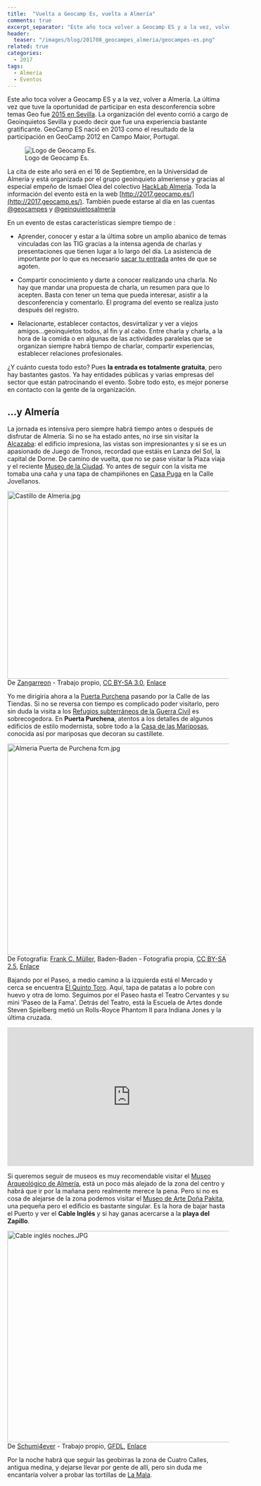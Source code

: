 ```yaml
---
title:  "Vuelta a Geocamp Es, vuelta a Almería"
comments: true
excerpt_separator: "Este año toca volver a Geocamp ES y a la vez, volver a Almería. La última vez que tuve la oportunidad de participar en esta desconferencia sobre temas Geo fue [2015 en Sevilla](/presentaciones/presentacion-geocampes-sevilla-nubes-plugins-y-html-para-visores-patrimoniales/ "Presentación GeocampEs 2015 “Nubes, plugins y HTML para visores patrimoniales”"). La organización del evento corrió a cargo de Geoinquietos Sevilla y puedo decir que fue una experiencia bastante gratificante. GeoCamp ES nació en 2013 como el resultado de la participación en GeoCamp 2012 en Campo Maior, Portugal"
header:
  teaser: "/images/blog/201708_geocampes_almeria/geocampes-es.png"
related: true
categories: 
  - 2017
tags:
  - Almería
  - Eventos
---
```


Este año toca volver a Geocamp ES y a la vez, volver a Almería. La última vez que tuve la oportunidad de participar en esta desconferencia sobre temas Geo fue [2015 en Sevilla](/presentaciones/presentacion-geocampes-sevilla-nubes-plugins-y-html-para-visores-patrimoniales/ "Presentación GeocampEs 2015 “Nubes, plugins y HTML para visores patrimoniales”"). La organización del evento corrió a cargo de Geoinquietos Sevilla y puedo decir que fue una experiencia bastante gratificante. GeoCamp ES nació en 2013 como el resultado de la participación en GeoCamp 2012 en Campo Maior, Portugal.

<figure>
  <img src="/images/blog/201708_geocampes_almeria/geocampes-es.png" alt="Logo de Geocamp Es.">
  <figcaption>Logo de Geocamp Es.</figcaption>
</figure>

La cita de este año será en el 16 de Septiembre, en la Universidad de Almería y está organizada por el grupo geoinquieto almeriense y gracias al especial empeño de Ismael Olea del colectivo [HackLab Almería](http://hacklabalmeria.net/). Toda la información del evento está en la web [http://2017.geocamp.es/](http://2017.geocamp.es/). También puede estarse al día en las cuentas [@geocampes](https://twitter.com/geocampes) y [@geinquietosalmería](https://twitter.com/GeoinquietosALM)

En un evento de estas características siempre tiempo de :

* Aprender, conocer y estar a la última sobre un amplio abanico de temas vinculadas con las TIG gracias a la intensa agenda de charlas y presentaciones que tienen lugar a lo largo del día. La asistencia de importante por lo que es necesario [sacar tu entrada](https://www.eventbrite.es/e/entradas-geocamp-2017-34316616925?ref=ebtn "Sacar entrada") antes de que se agoten.

* Compartir conocimiento y darte a conocer realizando una charla. No hay que mandar una propuesta de charla, un resumen para que lo acepten. Basta con tener un tema que pueda interesar, asistir a la desconferencia y comentarlo. El programa del evento se realiza justo después del registro.

* Relacionarte, establecer contactos, desvirtalizar y ver a viejos amigos...geoinquietos todos, al fin y al cabo. Entre charla y charla, a la hora de la comida o en algunas de las actividades paralelas que se organizan siempre habrá tiempo de charlar, compartir experiencias, establecer relaciones profesionales.

¿Y cuánto cuesta todo esto? Pues **la entrada es totalmente gratuita**, pero hay bastantes gastos. Ya hay entidades públicas y varias empresas del sector que están patrocinando el evento. Sobre todo esto, es mejor ponerse en contacto con la gente de la organización.

## ...y Almería

La jornada es intensiva pero siempre habrá tiempo antes o después de disfrutar de Almería. Si no se ha estado antes, no irse sin visitar la [Alcazaba](http://www.andalucia.org/es/turismo-cultural/visitas/almeria/monumentos/alcazaba-de-almeria/): el edificio impresiona, las vistas son impresionantes y si se es un apasionado de Juego de Tronos, recordad que estáis en Lanza del Sol, la capital de Dorne. De camino de vuelta, que no se pase visitar la Plaza viaja y el reciente [Museo de la Ciudad](https://www.turismodealmeria.org/). Yo antes de seguir con la visita me tomaba una caña y una tapa de champiñones en [Casa Puga](https://www.facebook.com/barcasapuga.es/) en la Calle Jovellanos.

<p><a href="https://commons.wikimedia.org/wiki/File:Castillo_de_Almeria.jpg#/media/File:Castillo_de_Almeria.jpg"><img src="https://upload.wikimedia.org/wikipedia/commons/c/c7/Castillo_de_Almeria.jpg" alt="Castillo de Almeria.jpg" height="426" width="640"></a><br>De <a href="//commons.wikimedia.org/w/index.php?title=User:Zangarreon&amp;action=edit&amp;redlink=1" class="new" title="User:Zangarreon (page does not exist)">Zangarreon</a> - <span class="int-own-work" lang="es">Trabajo propio</span>, <a href="http://creativecommons.org/licenses/by-sa/3.0" title="Creative Commons Attribution-Share Alike 3.0">CC BY-SA 3.0</a>, <a href="https://commons.wikimedia.org/w/index.php?curid=26160929">Enlace</a></p>

Yo me dirigiría ahora a la [Puerta Purchena](https://es.wikipedia.org/wiki/Puerta_de_Purchena) pasando por la Calle de las Tiendas. Si no se reversa con tiempo es complicado poder visitarlo, pero sin duda la visita a los [Refugios subterráneos de la Guerra Civil](http://www.almeriacultura.com/index.php?view=venueevents&id=64&option=com_eventlist&Itemid=112) es sobrecogedora. En **Puerta Purchena**, atentos a los detalles de algunos edificios de estilo modernista, sobre todo a la [Casa de las Mariposas](https://es.wikipedia.org/wiki/Casa_de_las_Mariposas_(Almer%C3%ADa)), conocida así por mariposas que decoran su castillete. 

<p><a href="https://commons.wikimedia.org/wiki/File:Almeria_Puerta_de_Purchena_fcm.jpg#/media/File:Almeria_Puerta_de_Purchena_fcm.jpg"><img src="https://upload.wikimedia.org/wikipedia/commons/2/29/Almeria_Puerta_de_Purchena_fcm.jpg" alt="Almeria Puerta de Purchena fcm.jpg" height="480" width="640"></a><br>De Fotografía: <a href="//commons.wikimedia.org/wiki/User:Frank_C._M%C3%BCller" title="User:Frank C. Müller">Frank C. Müller</a>, Baden-Baden - <span class="int-own-work">Fotografía propia</span>, <a href="http://creativecommons.org/licenses/by-sa/2.5" title="Creative Commons Attribution-Share Alike 2.5">CC BY-SA 2.5</a>, <a href="https://commons.wikimedia.org/w/index.php?curid=1238129">Enlace</a></p>

Bajando por el Paseo, a medio camino a la izquierda está el Mercado y cerca se encuentra [El Quinto Toro](https://www.tripadvisor.es/Restaurant_Review-g187429-d3750990-Reviews-El_Quinto_Toro-Almeria_Province_of_Almeria_Andalucia.html "El Quinto Toro"). Aquí, tapa de patatas a lo pobre con huevo y otra  de lomo. Seguimos por el Paseo hasta el Teatro Cervantes y su mini 'Paseo de la Fama'. Detrás del Teatro, está la Escuela de Artes donde  Steven Spielberg metió un Rolls-Royce Phantom II para Indiana Jones y la última cruzada.

<iframe width="560" height="315" src="https://www.youtube.com/embed/oMRRzYJjOw4" frameborder="0" allowfullscreen></iframe>

Si queremos seguir de museos es muy recomendable visitar el [Museo Arqueológico de Almería](http://www.museosdeandalucia.es/cultura/museos/MAL/ "Museo Arqueológico de Almería"), está un poco más alejado de la zona del centro y habrá que ir por la mañana pero realmente merece la pena. Pero si no es cosa de alejarse de la zona podemos visitar el [Museo de Arte Doña Pakita](https://www.museodeartealmeria.com/ "Museo de Arte Doña Pakita"), una pequeña pero el edificio es bastante singular. Es la hora de bajar hasta el Puerto y ver el **Cable Inglés** y si hay ganas acercarse a la **playa del Zapillo**.

<p><a href="https://commons.wikimedia.org/wiki/File:Cable_ingl%C3%A9s_noches.JPG#/media/File:Cable_ingl%C3%A9s_noches.JPG"><img src="https://upload.wikimedia.org/wikipedia/commons/4/41/Cable_ingl%C3%A9s_noches.JPG" alt="Cable inglés noches.JPG" height="480" width="638"></a><br>De <a href="//commons.wikimedia.org/wiki/User:Schumi4ever" title="User:Schumi4ever">Schumi4ever</a> - <span class="int-own-work" lang="es">Trabajo propio</span>, <a href="http://www.gnu.org/copyleft/fdl.html" title="GNU Free Documentation License">GFDL</a>, <a href="https://commons.wikimedia.org/w/index.php?curid=5714815">Enlace</a></p>

Por la noche habrá que seguir las geobirras la zona de Cuatro Calles, antigua medina, y dejarse llevar por gente de allí, pero sin duda me encantaría volver a probar las tortillas de [La Mala](http://lamala.es/ "Tortillería La Mala").